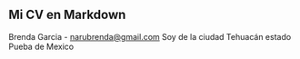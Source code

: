 ## Mi CV en Markdown

Brenda Garcia - narubrenda@gmail.com
Soy de la ciudad Tehuacán estado Pueba de Mexico